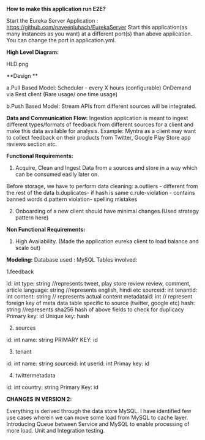 **How to make this application run E2E?**

Start the Eureka Server Application : https://github.com/naveenluhach/EurekaServer
Start this application(as many instances as you want) at a different port(s) than above application. You can change the port in application.yml.


**High Level Diagram:**

HLD.png

**Design **

a.Pull Based Model:
Scheduler - every X hours (configurable)
OnDemand via Rest client (Rare usage/ one time usage)

b.Push Based Model:
Stream APIs from different sources will be integrated.


**Data and Communication Flow:**
Ingestion application is meant to ingest different types/formats of feedback from different sources for a client and make this data available for analysis.
Example: Myntra as a client may want to collect feedback on their products from Twitter, Google Play Store app reviews section etc.


**Functional Requirements:**
1. Acquire, Clean and Ingest Data from a sources and store in a way which can be consumed easily later on.
  
Before storage, we have to perform data cleaning:
a.outliers - different from the rest of the data
b.duplicates- if hash is same
c.rule-violation - contains banned words
d.pattern violation- spelling mistakes

2. Onboarding of a new client should have minimal changes.(Used strategy pattern here)

**Non Functional Requirements:**
1. High Availability. (Made the application eureka client to load balance and scale out)


**Modeling:**
Database used : MySQL
Tables involved:

1.feedback

  id: int
  type: string //represents tweet, play store review review, comment, article
  language: string //represents english, hindi etc
  sourceid: int 
  tenantid: int 
  content: string // represents actual content
  metadataid: int // represent foreign key of meta data table specific to source (twitter, google etc)
  hash: string //represents sha256 hash of above fields to check for duplicacy
  Primary key: id
  Unique key: hash
  
2. sources

  id: int
  name: string 
  PRIMARY KEY: id

3. tenant
   
  id: int 
  name: string
  sourceid: int
  userid: int 
  Primay key: id


4. twittermetadata

id: int
country: string 
Primary Key: id


**CHANGES IN VERSION 2:**

Everything is derived through the data store MySQL. I have identified few use cases wherein we can move some load from MySQL to cache layer.
Introducing Queue between Service and MySQL to enable processing of more load.
Unit and Integration testing.
